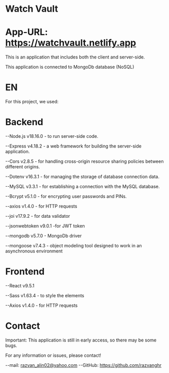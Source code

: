 # Watch Vault

# App-URL: https://watchvault.netlify.app


This is an application that includes both the client and server-side.

This application is connected to MongoDb database (NoSQL)

# EN


For this project, we used:

# Backend

  --Node.js v18.16.0 - to run server-side code.
  
  --Express v4.18.2 - a web framework for building the server-side application.
  
  --Cors v2.8.5 - for handling cross-origin resource sharing policies between different origins.
  
  --Dotenv v16.3.1 - for managing the storage of database connection data.
  
  --MySQL v3.3.1 - for establishing a connection with the MySQL database.
  
  --Bcrypt v5.1.0 - for encrypting user passwords and PINs.

   --axios v1.4.0 - for HTTP requests

   --joi v17.9.2 - for data validator
   
   --jsonwebtoken v9.0.1  -for JWT token
   
   --mongodb v5.7.0 - MongoDb driver
   
   --mongoose v7.4.3 - object modeling tool designed to work in an asynchronous environment

# Frontend

  --React v9.5.1

  --Sass v1.63.4 - to style the elements

  --Axios v1.4.0 - for HTTP requests


# Contact

Important: This application is still in early access, so there may be some bugs.

For any information or issues, please contact!
  
   --mail: razvan_alin02@yahoo.com
   --GitHub: https://github.com/razvanghr
  


